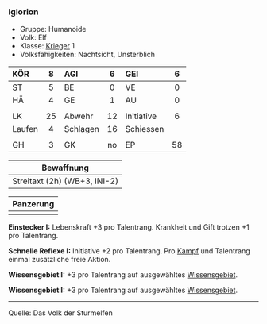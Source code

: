 ### Iglorion

- Gruppe: Humanoide
- Volk: Elf
- Klasse: [Krieger](../../grw/charaktere-klasse-krieger.md) 1
- Volksfähigkeiten: Nachtsicht, Unsterblich

| KÖR    |  8  | AGI      |  6  | GEI        |  6  |
| :----- | :-: | :------- | :-: | :--------- | :-: |
| ST     |  5  | BE       |  0  | VE         |  0  |
| HÄ     |  4  | GE       |  1  | AU         |  0  |
|        |     |          |     |            |     |
| LK     | 25  | Abwehr   | 12  | Initiative |  6  |
| Laufen |  4  | Schlagen | 16  | Schiessen  |     |
|        |     |          |     |            |     |
| GH     |  3  | GK       | no  | EP         | 58  |

|          Bewaffnung          |
| :--------------------------: |
| Streitaxt (2h) (WB+3, INI-2) |

| Panzerung |
| :-------: |
|           |

**Einstecker I:** Lebenskraft +3 pro Talentrang. Krankheit und Gift trotzen +1 pro Talentrang.

**Schnelle Reflexe I:** Initiative +2 pro Talentrang. Pro [Kampf](../../grw/regeln-kampf.md) und Talentrang einmal zusätzliche freie Aktion.

**Wissensgebiet I:** +3 pro Talentrang auf ausgewähltes [Wissensgebiet](../../grw/talente/wissensgebiet.md).

**Wissensgebiet I:** +3 pro Talentrang auf ausgewähltes [Wissensgebiet](../../grw/talente/wissensgebiet.md).

---

Quelle: Das Volk der Sturmelfen
